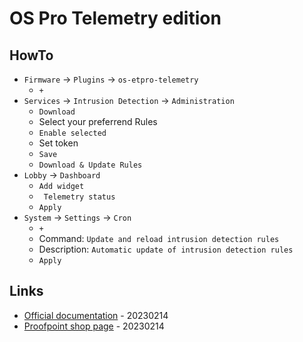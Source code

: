 # OS Pro Telemetry edition

## HowTo

* `Firmware` -> `Plugins` -> `os-etpro-telemetry`
  * `+`
* `Services` -> `Intrusion Detection` -> `Administration`
  * `Download`
  * Select your preferrend Rules
  * `Enable selected`
  * Set token
  * `Save`
  * `Download & Update Rules`
* `Lobby` -> `Dashboard`
  * `Add widget`
  * ` Telemetry status`
  * `Apply`
* `System` -> `Settings` -> `Cron`
  * `+`
  * Command: `Update and reload intrusion detection rules`
  * Description: `Automatic update of intrusion detection rules`
  * `Apply`

## Links

* [Official documentation](https://docs.opnsense.org/manual/etpro_telemetry.html) - 20230214
* [Proofpoint shop page](https://shop.opnsense.com/etpro-telemetry-faq/) - 20230214

